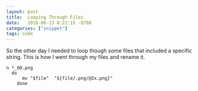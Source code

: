 ```yaml
---
layout: post
title:  Looping Through Files
date:   2016-06-13 8:22:15 -0700
categories: ["snippet"]
tags: code
---
```

So the other day I needed to loop though some files that included a specific string.
This is how I went through my files and rename it.

```
n *_60.png
  do
      mv "$file"  "${file/.png/@2x.png}"
	done
```
